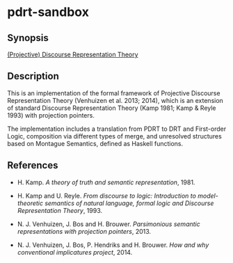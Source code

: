 pdrt-sandbox
============

Synopsis
--------
[(Projective) Discourse Representation
Theory](http://hbrouwer.github.io/pdrt-sandbox/)

Description
-----------

This is an implementation of the formal framework of Projective Discourse
Representation Theory (Venhuizen et al. 2013; 2014), which is an extension
of standard Discourse Representation Theory (Kamp 1981; Kamp & Reyle 1993)
with projection pointers.

The implementation includes a translation from PDRT to DRT and First-order
Logic, composition via different types of merge, and unresolved structures
based on Montague Semantics, defined as Haskell functions.

References
----------

* H. Kamp. *A theory of truth and semantic representation*, 1981.

* H. Kamp and U. Reyle. *From discourse to logic: Introduction to
  model-theoretic semantics of natural language, formal logic and Discourse
  Representation Theory*, 1993.

* N. J. Venhuizen, J. Bos and H. Brouwer. *Parsimonious semantic
  representations with projection pointers*, 2013.
                     
* N. J. Venhuizen, J. Bos, P. Hendriks and H. Brouwer. *How and why
  conventional implicatures project*, 2014.
